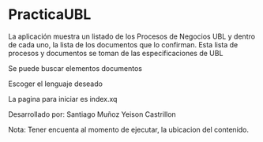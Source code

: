 # PracticaUBL

La aplicación muestra un listado de los Procesos de Negocios UBL y dentro de cada uno,
la lista de los documentos que lo confirman. Esta lista de procesos y documentos se toman de las especificaciones de UBL 

Se puede buscar 
              elementos 
              documentos
              
Escoger el lenguaje deseado


La pagina para iniciar es index.xq 

Desarrollado por:
                  Santiago Muñoz
                  Yeison Castrillon
                  
Nota: Tener encuenta al momento de ejecutar, la ubicacion del contenido.
